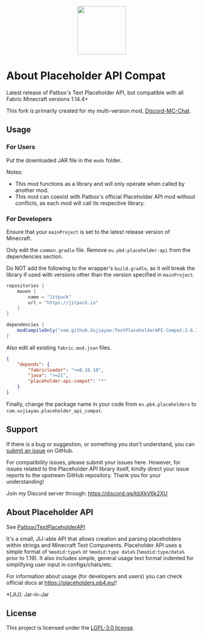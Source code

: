 <p align="center">
<img width=128 src="https://cdn.jsdelivr.net/gh/Xujiayao/TextPlaceholderAPI-Compat@master/icon.png">
</p>

# About Placeholder API Compat

Latest release of Patbox's Text Placeholder API, but compatible with all Fabric Minecraft versions 1.14.4+

This fork is primarily created for my multi-version mod, [Discord-MC-Chat](https://github.com/Xujiayao/Discord-MC-Chat).

## Usage

### For Users

Put the downloaded JAR file in the `mods` folder.

Notes:

- This mod functions as a library and will only operate when called by another mod.
- This mod can coexist with Patbox's official Placeholder API mod without conflicts, as each mod will call its respective library.

### For Developers

Ensure that your `mainProject` is set to the latest release version of Minecraft.

Only edit the `common.gradle` file. Remove `eu.pb4:placeholder-api` from the dependencies section.

Do NOT add the following to the wrapper's `build.gradle`, as it will break the library if used with versions other than the version specified in `mainProject`.

```groovy
repositories {
	maven {
		name = "Jitpack"
		url = "https://jitpack.io"
	}
}

dependencies {
	modCompileOnly("com.github.Xujiayao:TextPlaceholderAPI-Compat:2.6.1-compat.1")
}
```

Also edit all existing `fabric.mod.json` files.

```json
{
	"depends": {
		"fabricloader": ">=0.16.10",
		"java": ">=21",
		"placeholder-api-compat": "*"
	}
}
```

Finally, change the package name in your code from `eu.pb4.placeholders` to `com.xujiayao.placeholder_api_compat`.

## Support

If there is a bug or suggestion, or something you don't understand, you can [submit an issue](https://github.com/Xujiayao/TextPlaceholderAPI-Compat/issues/new/choose) on GitHub.

For compatibility issues, please submit your issues here. However, for issues related to the Placeholder API library itself, kindly direct your issue reports to the upstream GitHub repository. Thank you for your understanding!

Join my Discord server through: https://discord.gg/kbXkV6k2XU

## About Placeholder API

See [Patbox/TextPlaceholderAPI](https://github.com/Patbox/TextPlaceholderAPI)

It's a small, JIJ-able API that allows creation and parsing placeholders within strings and Minecraft Text Components.
Placeholder API uses a simple format of `%modid:type%` or `%modid:type data%` (`%modid:type/data%` prior to 1.19).
It also includes simple, general usage text format indented for simplifying user input in configs/chats/etc.

For information about usage (for developers and users) you can check official docs at https://placeholders.pb4.eu/!

\*[JIJ]: Jar-in-Jar

## License

This project is licensed under the [LGPL-3.0 license](https://github.com/Xujiayao/TextPlaceholderAPI-Compat/blob/master/LICENSE).